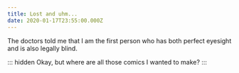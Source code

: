 ```yaml
---
title: Lost and uhm...
date: 2020-01-17T23:55:00.000Z
---
```


The doctors told me that I am the first person who has both perfect eyesight and is also legally blind.

::: hidden
Okay, but where are all those comics I wanted to make?
:::
